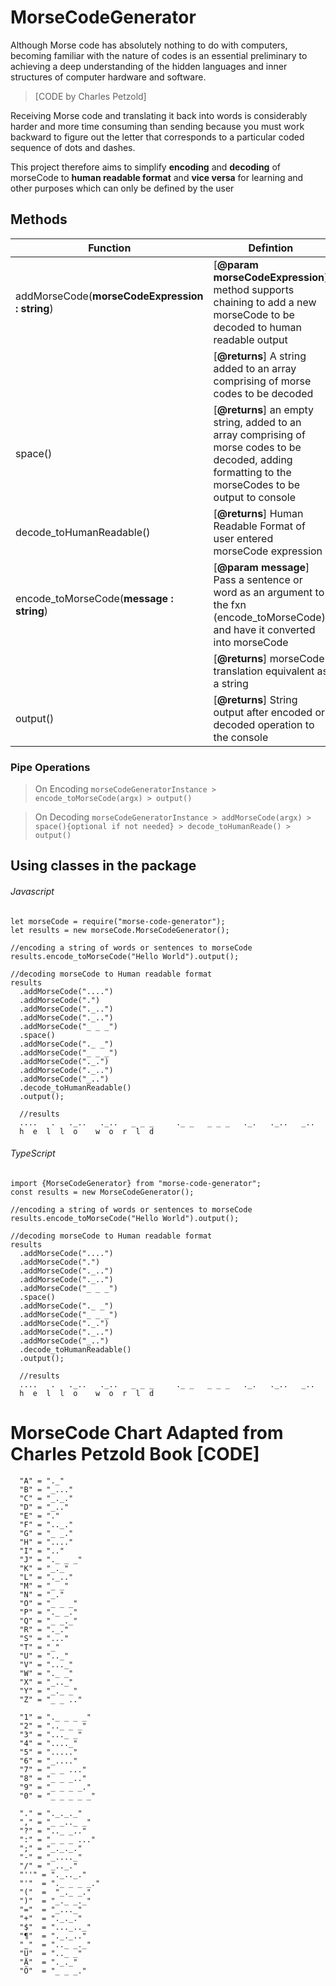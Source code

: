 # MorseCodeGenerator

Although Morse code has absolutely nothing to do with computers, becoming familiar with the nature of 
codes is an essential preliminary to achieving a deep understanding of the hidden languages and inner 
structures of computer hardware and software.
> [CODE by Charles Petzold]

Receiving Morse code and translating it back into words is considerably harder and more time consuming 
than sending because you must work backward to figure out the letter that corresponds to a particular 
coded sequence of dots and dashes.

This project therefore aims to simplify **encoding** and **decoding** of morseCode to **human readable format**
and **vice versa** for learning and other purposes which can only be defined by the user

## Methods
| Function                                   |                                            Defintion                                            |
| ------------------------------------------ | ----------------------------------------------------------------------------------------------- |
| addMorseCode(**morseCodeExpression : string**) | [**@param morseCodeExpression**] method  supports chaining to add a new morseCode to be decoded to  human readable output
|                                            | [**@returns**] A string  added to an array comprising of morse codes to be decoded                  |
| space()                                    | [**@returns**] an empty string, added to an array comprising of morse codes to be decoded,      adding formatting to the morseCodes  to be output to  console
| decode_toHumanReadable()                   | [**@returns**] Human Readable Format of user entered morseCode expression                           |
| encode_toMorseCode(**message : string**)       | [**@param message**] Pass a sentence or word as an argument to the fxn (encode_toMorseCode) and have it converted into morseCode 
|                                            | [**@returns**] morseCode translation equivalent as a string                            |             
| output()                                   | [**@returns**] String output after encoded or decoded operation to the console                      |

 
### Pipe Operations
> On Encoding
      ```
       morseCodeGeneratorInstance > encode_toMorseCode(argx) > output()
      ```

> On Decoding
      ```
       morseCodeGeneratorInstance > addMorseCode(argx) > space(){optional if not needed} > decode_toHumanReade() > output()
      ```

## Using classes in the package
###### Javascript
    let morseCode = require("morse-code-generator");
    let results = new morseCode.MorseCodeGenerator();
    
    //encoding a string of words or sentences to morseCode
    results.encode_toMorseCode("Hello World").output();
    
    //decoding morseCode to Human readable format 
    results
      .addMorseCode("....")
      .addMorseCode(".")
      .addMorseCode("._..")
      .addMorseCode("._..")
      .addMorseCode("_ _ _")
      .space()
      .addMorseCode("._ _")
      .addMorseCode("_ _ _")
      .addMorseCode("._.")
      .addMorseCode("._..")
      .addMorseCode("_..")
      .decode_toHumanReadable()
      .output();
      
      //results
      ....   .   ._..   ._..   _ _ _     ._ _   _ _ _   ._.   ._..   _..  
      h  e  l  l  o    w  o  r  l  d 

###### TypeScript
    import {MorseCodeGenerator} from "morse-code-generator";
    const results = new MorseCodeGenerator();

    //encoding a string of words or sentences to morseCode
    results.encode_toMorseCode("Hello World").output();
    
    //decoding morseCode to Human readable format 
    results
      .addMorseCode("....")
      .addMorseCode(".")
      .addMorseCode("._..")
      .addMorseCode("._..")
      .addMorseCode("_ _ _")
      .space()
      .addMorseCode("._ _")
      .addMorseCode("_ _ _")
      .addMorseCode("._.")
      .addMorseCode("._..")
      .addMorseCode("_..")
      .decode_toHumanReadable()
      .output();
      
      //results
      ....   .   ._..   ._..   _ _ _     ._ _   _ _ _   ._.   ._..   _..  
      h  e  l  l  o    w  o  r  l  d 

# MorseCode Chart Adapted from Charles Petzold Book [CODE]
      "A" = "._"
      "B" = "_..."
      "C" = "_._."
      "D" = "_.."
      "E" = "."
      "F" = ".._."
      "G" = "_ _."
      "H" = "...."
      "I" = ".."
      "J" = "._ _ _"
      "K" = "_._"
      "L" = "._.."
      "M" = "_ _"
      "N" = "_."
      "O" = "_ _ _"
      "P" = "._ _."
      "Q" = "_ _._"
      "R" = "._."
      "S" = "..."
      "T" = "_"
      "U" = ".._"
      "V" = "..._"
      "W" = "._ _"
      "X" = "_.._"
      "Y" = "_._ _"
      "Z" = "_ _ .."
      
      "1" = "._ _ _ _"
      "2" = ".._ _ _"
      "3" = "..._ _"
      "4" = "...._"
      "5" = "....."
      "6" = "_...."
      "7" = "_ _ ..."
      "8" = "_ _ _.."
      "9" = "_ _ _ _."
      "0" = "_ _ _ _ _"
      
      "." = "._._._"
      "," = "_ _.._ _"
      "?" = ".._ _.."
      ":" = "_ _ _ ..."
      ";" = "_._._."
      "-" = "_...._"
      "/" = "_.._."
      "''" = "._.._."
      "'"  = "._ _ _ _."
      "("  =  "_._ _."
      ")"  = "_._ _._"
      "="  = "_..._"
      "+"  = "._._."
      "$"  = "..._.._"
      "¶"  = "._._.."
      "_"  = ".._ _._"
      "Ü"  = ".._ _"
      "Ä"  = "._._"
      "Ö"  = "_ _ _."
